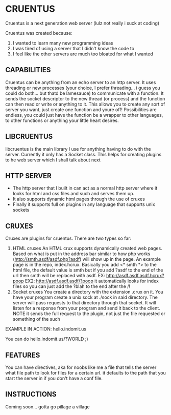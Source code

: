 # CRUENTUS
Cruentus is a next generation web server (lulz not really i suck at coding)

Cruentus was created because:

1. I wanted to learn many new programming ideas
2. I was tired of using a server that I didn't know the code to
3. I feel like the other servers are much too bloated for what I wanted

## CAPABILITIES
Cruentus can be anything from an echo server to an http server.
It uses threading or new processes (your choice, I prefer threading... i guess you could do both... but thatd be lamesauce) to communicate with a function. It sends the socket descriptor to the new thread (or process) and the function can then read or write or anything to it. This allows you to create any sort of server you want, just create one function and youre off! Possibilities are endless, you could just have the function be a wrapper to other languages, to other functions or anything your little heart desires.

## LIBCRUENTUS
libcruentus is the main library I use for anything having to do with the server. Currently it only has a Socket class. This helps for creating plugins to he web server which I shall talk about next

## HTTP SERVER
* The http server that I built in can act as a normal http server where it looks for html and css files and such and serves them up.
* It also supports dynamic html pages through the use of cruxes
* Finally it supports full on plugins in any language that supports unix sockets

## CRUXES
Cruxes are plugins for cruentus. There are two types so far:

1. HTML cruxes
An HTML crux supports dynamically created web pages. Based on what is put in the address bar similar to how php works (http://smth.asdf/asdf.php?asdf) will show up in the page. An example page is in the repo, index.hcrux. Basically you add <* smth *> to the html file, the default value is smth but if you add ?asdf to the end of the url then smth will be replaced with asdf.
EX: http://asdf.asdf.asdf.hcrux?poop
EX2: http://asdf.asdf.asdf/?poop it automatically looks for index files so you can just add the ?blah to the end after the /!
2. Socket cruxes
You create a directory with the extension .crux on it. You have your program create a unix sock at ./sock in said directory. The server will pass requests to that directory through that socket. It will listen for a response from your program and send it back to the client. NOTE it sends the full request to the plugin, not just the file requested or something of the such

EXAMPLE IN ACTION: hello.indomit.us 

You can do hello.indomit.us/?WORLD ;)

## FEATURES
You can have directives, aka for noobs like me a file that tells the server what file path to look for files for a certain url. it defaults to the path that you start the server in if you don't have a conf file.

## INSTRUCTIONS
Coming soon... gotta go pillage a village

